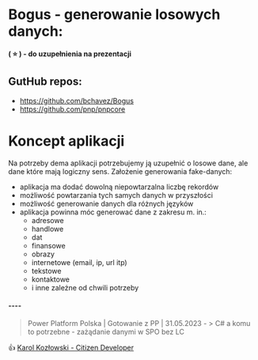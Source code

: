 ﻿# Bogus - generowanie losowych danych:

**( :star: ) - do uzupełnienia na prezentacji**

## GutHub repos:

- https://github.com/bchavez/Bogus
- https://github.com/pnp/pnpcore

# Koncept aplikacji

Na potrzeby dema aplikacji potrzebujemy ją uzupełnić o losowe dane, ale dane które mają logiczny sens.
Założenie generowania fake-danych:

- aplikacja ma dodać dowolną niepowtarzalna liczbę rekordów
- możliwość powtarzania tych samych danych w przyszłości
- możliwość generowanie danych dla różnych języków
- aplikacja powinna móc generować dane z zakresu m. in.:
	- adresowe
	- handlowe
	- dat
	- finansowe
	- obrazy
	- internetowe (email, ip, url itp)
	- tekstowe
	- kontaktowe
	- i inne zależne od chwili potrzeby


#### ----
> Power Platform Polska | Gotowanie z PP | 31.05.2023 - > C# a komu to potrzebne - zażądanie danymi w SPO bez LC

:thumbsup: [Karol Kozłowski - Citizen Developer](https://citdev.pl/)